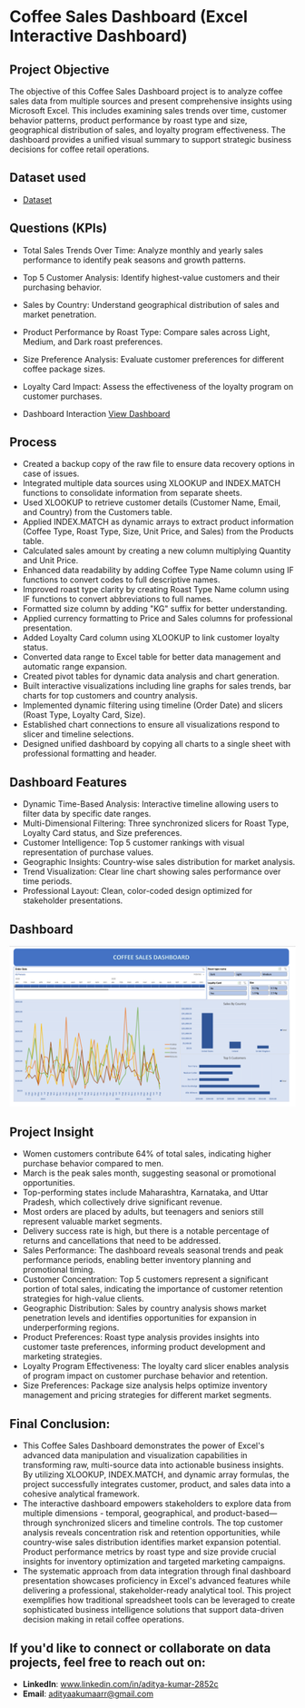 # Coffee Sales Dashboard (Excel Interactive Dashboard)

## Project Objective
The objective of this Coffee Sales Dashboard project is to analyze coffee sales data from multiple sources and present comprehensive insights using Microsoft Excel. This includes examining sales trends over time, customer behavior patterns, product performance by roast type and size, geographical distribution of sales, and loyalty program effectiveness. The dashboard provides a unified visual summary to support strategic business decisions for coffee retail operations.

## Dataset used
- <a href="https://github.com/aditya-kumaarr/Excel_CoffeeSales_P2/blob/main/assets/raw_coffeeOrdersData.xlsx">Dataset</a>

## Questions (KPIs)
- Total Sales Trends Over Time:
Analyze monthly and yearly sales performance to identify peak seasons and growth patterns.
- Top 5 Customer Analysis:
Identify highest-value customers and their purchasing behavior.
- Sales by Country:
Understand geographical distribution of sales and market penetration.
- Product Performance by Roast Type:
Compare sales across Light, Medium, and Dark roast preferences.
- Size Preference Analysis:
Evaluate customer preferences for different coffee package sizes.
- Loyalty Card Impact:
Assess the effectiveness of the loyalty program on customer purchases.

- Dashboard Interaction <a href="https://github.com/aditya-kumaarr/Excel_CoffeeSales_P2/blob/main/coffeeOrdersData.xlsx">View Dashboard</a>

## Process
- Created a backup copy of the raw file to ensure data recovery options in case of issues.
- Integrated multiple data sources using XLOOKUP and INDEX.MATCH functions to consolidate information from separate sheets.
- Used XLOOKUP to retrieve customer details (Customer Name, Email, and Country) from the Customers table.
- Applied INDEX.MATCH as dynamic arrays to extract product information (Coffee Type, Roast Type, Size, Unit Price, and Sales) from the Products table.
- Calculated sales amount by creating a new column multiplying Quantity and Unit Price.
- Enhanced data readability by adding Coffee Type Name column using IF functions to convert codes to full descriptive names.
- Improved roast type clarity by creating Roast Type Name column using IF functions to convert abbreviations to full names.
- Formatted size column by adding "KG" suffix for better understanding.
- Applied currency formatting to Price and Sales columns for professional presentation.
- Added Loyalty Card column using XLOOKUP to link customer loyalty status.
- Converted data range to Excel table for better data management and automatic range expansion.
- Created pivot tables for dynamic data analysis and chart generation.
- Built interactive visualizations including line graphs for sales trends, bar charts for top customers and country analysis.
- Implemented dynamic filtering using timeline (Order Date) and slicers (Roast Type, Loyalty Card, Size).
- Established chart connections to ensure all visualizations respond to slicer and timeline selections.
- Designed unified dashboard by copying all charts to a single sheet with professional formatting and header.

## Dashboard Features
- Dynamic Time-Based Analysis:
Interactive timeline allowing users to filter data by specific date ranges.
- Multi-Dimensional Filtering:
Three synchronized slicers for Roast Type, Loyalty Card status, and Size preferences.
- Customer Intelligence:
Top 5 customer rankings with visual representation of purchase values.
- Geographic Insights:
Country-wise sales distribution for market analysis.
- Trend Visualization:
Clear line chart showing sales performance over time periods.
- Professional Layout:
Clean, color-coded design optimized for stakeholder presentations.

## Dashboard

![Screenshot (495)](https://github.com/aditya-kumaarr/Excel_CoffeeSales_P2/blob/main/assets/Coffee%20Sales%20Dashboard%20Image.png)

## Project Insight
- Women customers contribute 64% of total sales, indicating higher purchase behavior compared to men.
- March is the peak sales month, suggesting seasonal or promotional opportunities.
- Top-performing states include Maharashtra, Karnataka, and Uttar Pradesh, which collectively drive significant revenue.
- Most orders are placed by adults, but teenagers and seniors still represent valuable market segments.
- Delivery success rate is high, but there is a notable percentage of returns and cancellations that need to be addressed.
- Sales Performance:
The dashboard reveals seasonal trends and peak performance periods, enabling better inventory planning and promotional timing.
- Customer Concentration:
Top 5 customers represent a significant portion of total sales, indicating the importance of customer retention strategies for high-value clients.
- Geographic Distribution:
Sales by country analysis shows market penetration levels and identifies opportunities for expansion in underperforming regions.
- Product Preferences:
Roast type analysis provides insights into customer taste preferences, informing product development and marketing strategies.
- Loyalty Program Effectiveness:
The loyalty card slicer enables analysis of program impact on customer purchase behavior and retention.
- Size Preferences:
Package size analysis helps optimize inventory management and pricing strategies for different market segments.

## Final Conclusion:
- This Coffee Sales Dashboard demonstrates the power of Excel's advanced data manipulation and visualization capabilities in transforming raw, multi-source data into actionable business insights. By utilizing XLOOKUP, INDEX.MATCH, and dynamic array formulas, the project successfully integrates customer, product, and sales data into a cohesive analytical framework.
- The interactive dashboard empowers stakeholders to explore data from multiple dimensions - temporal, geographical, and product-based—through synchronized slicers and timeline controls. The top customer analysis reveals concentration risk and retention opportunities, while country-wise sales distribution identifies market expansion potential. Product performance metrics by roast type and size provide crucial insights for inventory optimization and targeted marketing campaigns.
- The systematic approach from data integration through final dashboard presentation showcases proficiency in Excel's advanced features while delivering a professional, stakeholder-ready analytical tool. This project exemplifies how traditional spreadsheet tools can be leveraged to create sophisticated business intelligence solutions that support data-driven decision making in retail coffee operations.

## If you'd like to connect or collaborate on data projects, feel free to reach out on: 
- **LinkedIn**: www.linkedin.com/in/aditya-kumar-2852c
- **Email**: adityaakumaarr@gmail.com

